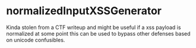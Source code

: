 # normalizedInputXSSGenerator

Kinda stolen from a CTF writeup and might be useful if a xss payload is normalized at some point this can be used to bypass other defenses based on unicode confusibles.
